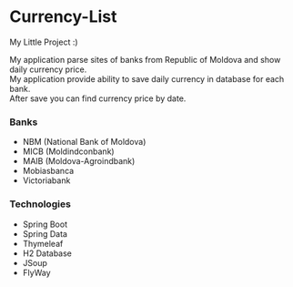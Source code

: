 # Currency-List
My Little Project :)


My application parse sites of banks from Republic of Moldova and show daily currency price.<br>
My application provide ability to save daily currency in database for each bank.<br>
After save you can find currency price by date.<br>

<h3>Banks</h3>
<ul>
  <li>NBM (National Bank of Moldova)</li>
  <li>MICB (Moldindconbank)</li>
  <li>MAIB (Moldova-Agroindbank)</li>
  <li>Mobiasbanca</li>
  <li>Victoriabank</li>
</ul>


<h3>Technologies</h3>
<ul>
  <li>Spring Boot</li>
  <li>Spring Data</li>
  <li>Thymeleaf</li>
  <li>H2 Database</li>
  <li>JSoup</li>
  <li>FlyWay</li>
</ul>



